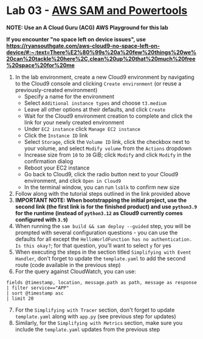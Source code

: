 # Lab 03 - [AWS SAM and Powertools](https://docs.powertools.aws.dev/lambda/python/latest/tutorial/)

**NOTE: Use an A Cloud Guru (ACG) AWS Playground for this lab**

**If you encounter "no space left on device issues", use https://ryansouthgate.com/aws-cloud9-no-space-left-on-device/#:~:text=There%E2%80%99s%20a%20few%20things%20we%20can%20tackle%20here%2C,clean%20up%20that%20much%20free%20space%20for%20me**

1. In the lab environment, create a new Cloud9 environment by navigating to the Cloud9 console and clicking `Create environment` (or reuse a previously-created environment)
    - Specify a name for the environment
    - Select `Additional instance types` and choose `t3.medium`
    - Leave all other options at their defaults, and click `Create`
    - Wait for the Cloud9 environment creation to complete and click the link for your newly created environment
    - Under `EC2 instance` click `Manage EC2 instance`
    - Click the `Instance ID` link
    - Select `Storage`, click the `Volume ID` link, click the checkbox next to your volume, and select `Modify volume` from the `Actions` dropdown
    - Increase size from `10` to `30` GiB; click `Modify` and click `Modify` in the confirmation dialog
    - Reboot your EC2 instance
    - Go back to Cloud9, click the radio button next to your Cloud9 environment, and click `Open in Cloud9`
    - In the terminal window, you can run `lsblk` to confirm new size
1. Follow along with the tutorial steps outlined in the link provided above
1. **IMPORTANT NOTE: When bootstrapping the initial project, use the second link (the first link is for the finished product) and use `python3.9` for the runtime (instead of `python3.12` as Cloud9 currently comes configured with `3.9`)**
1. When running the `sam build && sam deploy --guided` step, you will be prompted with several configuration questions - you can use the defaults for all except the `HelloWorldFunction has no authentication. Is this okay?`; for that question, you'll want to select `y` for yes
1. When executing the steps in the section titled `Simplifying with Event Handler`, don't forget to update the `template.yaml` to add the second route (code available in the previous step)
1. For the query against CloudWatch, you can use:

```
fields @timestamp, location, message.path as path, message as response
| filter service=="APP"
| sort @timestamp asc
| limit 20
```

7. For the `Simplifying with Tracer` section, don't forget to update `template.yaml` along with `app.py` (see previous step for updates)
8. Similarly, for the `Simplifying with Metrics` section, make sure you include the `template.yaml` updates from the previous step
